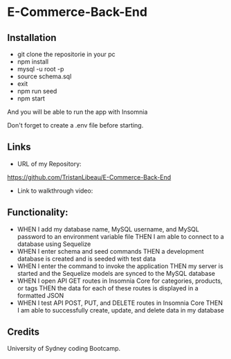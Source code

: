 # E-Commerce-Back-End

## Installation

* git clone the repositorie in your pc 
* npm install
* mysql -u root -p
* source schema.sql
* exit
* npm run seed
* npm start

And you will be able to run the app with Insomnia

Don't forget to create a .env file before starting.

## Links

* URL of my Repository:

https://github.com/TristanLibeau/E-Commerce-Back-End

* Link to walkthrough video:




## Functionality:

* WHEN I add my database name, MySQL username, and MySQL password to an environment variable file
THEN I am able to connect to a database using Sequelize
* WHEN I enter schema and seed commands
THEN a development database is created and is seeded with test data
* WHEN I enter the command to invoke the application
THEN my server is started and the Sequelize models are synced to the MySQL database
* WHEN I open API GET routes in Insomnia Core for categories, products, or tags
THEN the data for each of these routes is displayed in a formatted JSON
* WHEN I test API POST, PUT, and DELETE routes in Insomnia Core
THEN I am able to successfully create, update, and delete data in my database


## Credits

University of Sydney coding Bootcamp.
